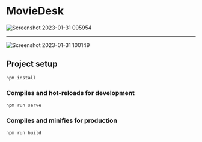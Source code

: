 
# MovieDesk

![Screenshot 2023-01-31 095954](https://user-images.githubusercontent.com/37959710/215674426-b27ac693-af49-48a0-9cd6-c3583b5c7d7f.png)

--------------------------

![Screenshot 2023-01-31 100149](https://user-images.githubusercontent.com/37959710/215674452-1b8da99a-e61e-4bab-a6fb-5194100b35c6.png)

## Project setup
```
npm install
```

### Compiles and hot-reloads for development
```
npm run serve
```

### Compiles and minifies for production
```
npm run build
```


